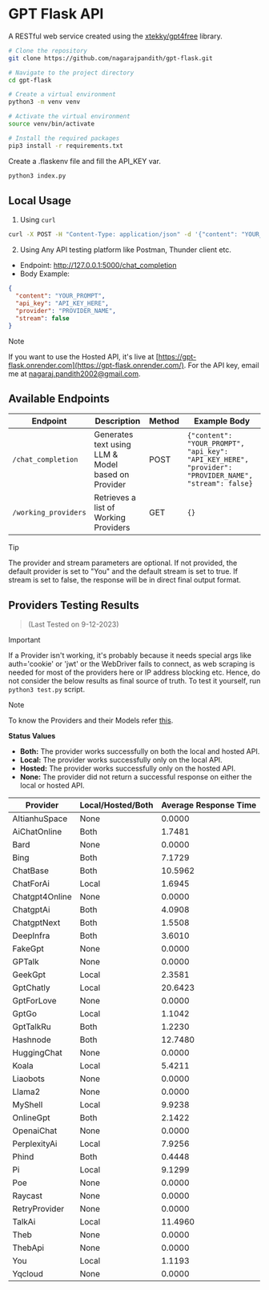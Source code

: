 # GPT Flask API

A RESTful web service created using the [xtekky/gpt4free](https://github.com/xtekky/gpt4free) library.

```bash
# Clone the repository
git clone https://github.com/nagarajpandith/gpt-flask.git

# Navigate to the project directory
cd gpt-flask

# Create a virtual environment
python3 -m venv venv

# Activate the virtual environment
source venv/bin/activate

# Install the required packages
pip3 install -r requirements.txt
```

Create a .flaskenv file and fill the API_KEY var.

```bash
python3 index.py
```

## Local Usage

1. Using `curl`

```bash
curl -X POST -H "Content-Type: application/json" -d '{"content": "YOUR_PROMPT", "api_key":"API_KEY_HERE", "provider": "PROVIDER_NAME", "stream": false}' http://127.0.0.1:5000/chat_completion
```

2. Using Any API testing platform like Postman, Thunder client etc.

- Endpoint: http://127.0.0.1:5000/chat_completion
- Body Example:

```json
{
  "content": "YOUR_PROMPT",
  "api_key": "API_KEY_HERE",
  "provider": "PROVIDER_NAME",
  "stream": false
}
```

> [!NOTE]
> If you want to use the Hosted API, it's live at [https://gpt-flask.onrender.com](https://gpt-flask.onrender.com/). For the API key, email me at [nagaraj.pandith2002@gmail.com](mailto:nagaraj.pandith2002@gmail.com).

## Available Endpoints

| Endpoint             | Description                                        | Method | Example Body                                                                        |
| -------------------- | -------------------------------------------------- | ------ | ----------------------------------------------------------------------------------- |
| `/chat_completion`   | Generates text using LLM & Model based on Provider | POST   | `{"content": "YOUR_PROMPT", "api_key": "API_KEY_HERE", "provider": "PROVIDER_NAME", "stream": false}` |
| `/working_providers` | Retrieves a list of Working Providers              | GET    | `{}`                                                                                |

> [!TIP]
> The provider and stream parameters are optional. If not provided, the default provider is set to "You" and the default stream is set to true. If stream is set to false, the response will be in direct final output format.

## Providers Testing Results

> (Last Tested on 9-12-2023)

> [!IMPORTANT]  
> If a Provider isn't working, it's probably because it needs special args like auth='cookie' or 'jwt' or the WebDriver fails to connect, as web scraping is needed for most of the providers here or IP address blocking etc. Hence, do not consider the below results as final source of truth. To test it yourself, run `python3 test.py` script.

> [!NOTE]
> To know the Providers and their Models refer [this](https://github.com/xtekky/gpt4free?tab=readme-ov-file#-providers-and-models).

**Status Values**

- **Both:** The provider works successfully on both the local and hosted API.
- **Local:** The provider works successfully only on the local API.
- **Hosted:** The provider works successfully only on the hosted API.
- **None:** The provider did not return a successful response on either the local or hosted API.

| Provider       | Local/Hosted/Both | Average Response Time |
| -------------- | ----------------- | --------------------- |
| AItianhuSpace  | None              | 0.0000                |
| AiChatOnline   | Both              | 1.7481                |
| Bard           | None              | 0.0000                |
| Bing           | Both              | 7.1729                |
| ChatBase       | Both              | 10.5962               |
| ChatForAi      | Local             | 1.6945                |
| Chatgpt4Online | None              | 0.0000                |
| ChatgptAi      | Both              | 4.0908                |
| ChatgptNext    | Both              | 1.5508                |
| DeepInfra      | Both              | 3.6010                |
| FakeGpt        | None              | 0.0000                |
| GPTalk         | None              | 0.0000                |
| GeekGpt        | Local             | 2.3581                |
| GptChatly      | Local             | 20.6423               |
| GptForLove     | None              | 0.0000                |
| GptGo          | Local             | 1.1042                |
| GptTalkRu      | Both              | 1.2230                |
| Hashnode       | Both              | 12.7480               |
| HuggingChat    | None              | 0.0000                |
| Koala          | Local             | 5.4211                |
| Liaobots       | None              | 0.0000                |
| Llama2         | None              | 0.0000                |
| MyShell        | Local             | 9.9238                |
| OnlineGpt      | Both              | 2.1422                |
| OpenaiChat     | None              | 0.0000                |
| PerplexityAi   | Local             | 7.9256                |
| Phind          | Both              | 0.4448                |
| Pi             | Local             | 9.1299                |
| Poe            | None              | 0.0000                |
| Raycast        | None              | 0.0000                |
| RetryProvider  | None              | 0.0000                |
| TalkAi         | Local             | 11.4960               |
| Theb           | None              | 0.0000                |
| ThebApi        | None              | 0.0000                |
| You            | Local             | 1.1193                |
| Yqcloud        | None              | 0.0000                |

